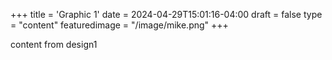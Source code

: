 +++
title = 'Graphic 1'
date = 2024-04-29T15:01:16-04:00
draft = false
type = "content"
featuredimage = "/image/mike.png"
+++

content from design1